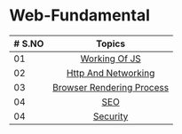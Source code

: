 # Web-Fundamental

| # S.NO |                                Topics                                 |
| ------ | :-------------------------------------------------------------------: |
| 01     |         [Working Of JS](./01-Working_of_browser_js/readME.md)         |
| 02     |       [Http And Networking](./02-Http_and_Networking/readME.md)       |
| 03     | [Browser Rendering Process](./03-Browser_rendering_process/readME.md) |
| 04     |                       [SEO](./04-SEO/readME.md)                       |
| 04     |                  [Security](./05-Security/readME.md)                  |
